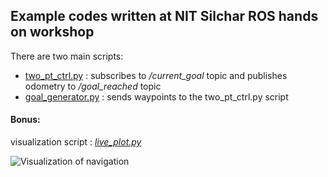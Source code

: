 ## Example codes written at NIT Silchar ROS hands on workshop

There are two main scripts:   
 - [two\_pt\_ctrl.py](test_pub_sub/scripts/two_pt_ctrl.py) : subscribes to _/current\_goal_ topic and publishes odometry to _/goal\_reached_ topic  
 - [goal\_generator.py](test_pub_sub/scripts/goal_generator.py) : sends waypoints to the two\_pt\_ctrl.py script  




#### Bonus:   
visualization script : [_live\_plot.py_](test_pub_sub/scripts/live_plot.py)

![Visualization of navigation](myimage.gif "Two point navigation in action")
